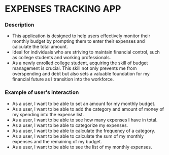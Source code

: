# EXPENSES TRACKING APP

### Description
- This application is designed to help users effectively monitor their monthly budget by prompting them to enter their expenses and calculate the total amount.
- Ideal for individuals who are striving to maintain financial control, such as college students and working professionals.
- As a newly enrolled college student, acquiring the skill of budget management is crucial. This skill not only prevents me from overspending and debt but also sets a valuable foundation for my financial future as I transition into the workforce.

### Example of user's interaction
- As a user, I want to be able to set an amount for my monthly budget.
- As a user, I want to be able to add the category and amount of money of my spending into the expense list.
- As a user, I want to be able to see how many expenses I have in total.
- As a user, I want to be able to categorize my expenses.
- As a user, I want to be able to calculate the frequency of a category.
- As a user, I want to be able to calculate the sum of my monthly expenses and the remaining of my budget.
- As a user, I want to be able to see the list of my monthly expenses.

